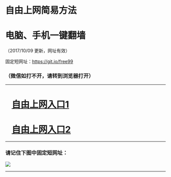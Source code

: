 ﻿# 自由上网简易方法

# 电脑、手机一键翻墙

（2017/10/09 更新，网址有效）

固定短网址：https://git.io/free99

### （微信如打不开，请转到浏览器打开）


***





# &nbsp;&nbsp; <a href="http://ft919920390.fwq-tz-1001.info/fwqtz01.html?t=10090019560 " target="_blank">自由上网入口1</a>
# &nbsp;&nbsp; <a href="http://ft2959127495.fwq-tz-1002.info/fwqtz02.html?t=100900127193 " target="_blank">自由上网入口2</a>
***

### 请记住下图中固定短网址：

<img src="https://s3-us-west-2.amazonaws.com/fwq-1001/yjfq-20170905okok.png" /> 


***

